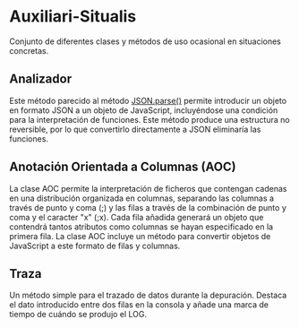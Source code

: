 # Auxiliari-Situalis
 Conjunto de diferentes clases y métodos de uso ocasional en situaciones concretas.

## Analizador
 Este método parecido al método [JSON.parse()](https://developer.mozilla.org/en-US/docs/Web/JavaScript/Reference/Global_Objects/JSON/parse) permite introducir un objeto en formato JSON a un objeto de JavaScript, incluyéndose una condición para la interpretación de funciones.
 Este método produce una estructura no reversible, por lo que convertirlo directamente a JSON eliminaría las funciones.

## Anotación Orientada a Columnas (AOC)
 La clase AOC permite la interpretación de ficheros que contengan cadenas en una distribución organizada en columnas, separando las columnas a través de punto y coma (;) y las filas a través de la combinación de punto y coma y el caracter "x" (;x).
 Cada fila añadida generará un objeto que contendrá tantos atributos como columnas se hayan especificado en la primera fila.
 La clase AOC incluye un método para convertir objetos de JavaScript a este formato de filas y columnas.

## Traza
 Un método simple para el trazado de datos durante la depuración. Destaca el dato introducido entre dos filas en la consola y añade una marca de tiempo de cuándo se produjo el LOG.
